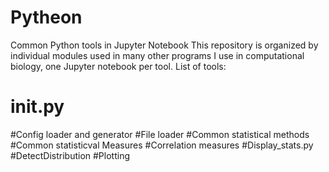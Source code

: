 # Pytheon
Common Python tools in Jupyter Notebook
This repository is organized by individual modules used in many other programs I use in computational biology, one Jupyter notebook per tool.
List of tools:
# __init__.py
#Config loader and generator
#File loader
#Common statistical methods
#Common statisticval Measures
#Correlation measures
#Display_stats.py
#DetectDistribution
#Plotting
